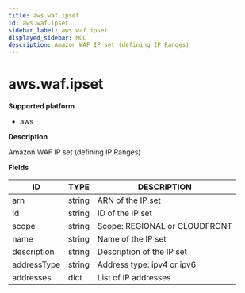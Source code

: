 ```yaml
---
title: aws.waf.ipset
id: aws.waf.ipset
sidebar_label: aws.waf.ipset
displayed_sidebar: MQL
description: Amazon WAF IP set (defining IP Ranges)
---
```


# aws.waf.ipset

**Supported platform**

- aws

**Description**

Amazon WAF IP set (defining IP Ranges)

**Fields**

| ID          | TYPE   | DESCRIPTION                   |
| ----------- | ------ | ----------------------------- |
| arn         | string | ARN of the IP set             |
| id          | string | ID of the IP set              |
| scope       | string | Scope: REGIONAL or CLOUDFRONT |
| name        | string | Name of the IP set            |
| description | string | Description of the IP set     |
| addressType | string | Address type: ipv4 or ipv6    |
| addresses   | dict   | List of IP addresses          |

